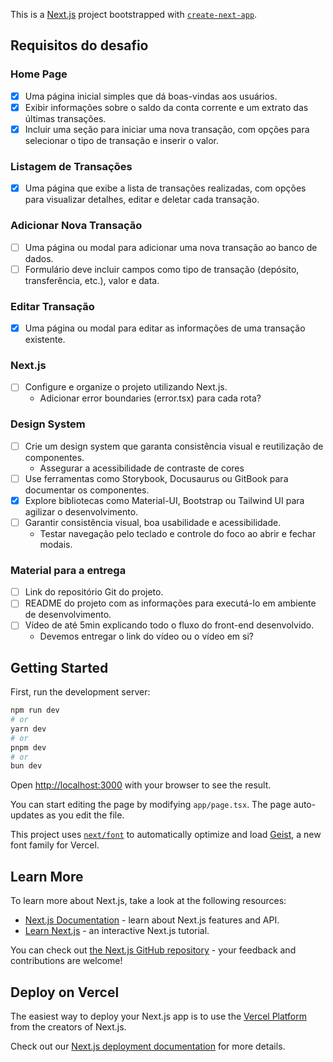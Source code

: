 This is a [Next.js](https://nextjs.org) project bootstrapped with [`create-next-app`](https://nextjs.org/docs/app/api-reference/cli/create-next-app).

## Requisitos do desafio

### Home Page

- [x] Uma página inicial simples que dá boas-vindas aos usuários.
- [x] Exibir informações sobre o saldo da conta corrente e um extrato das últimas transações.
- [x] Incluir uma seção para iniciar uma nova transação, com opções para selecionar o tipo de transação e inserir o valor.

### Listagem de Transações

- [x] Uma página que exibe a lista de transações realizadas, com opções para visualizar detalhes, editar e deletar cada transação.

### Adicionar Nova Transação

- [ ] Uma página ou modal para adicionar uma nova transação ao banco de dados.
- [ ] Formulário deve incluir campos como tipo de transação (depósito, transferência, etc.), valor e data.

### Editar Transação

- [x] Uma página ou modal para editar as informações de uma transação existente.

### Next.js

- [ ] Configure e organize o projeto utilizando Next.js.
  - Adicionar error boundaries (error.tsx) para cada rota?

### Design System

- [ ] Crie um design system que garanta consistência visual e reutilização de componentes.
  - Assegurar a acessibilidade de contraste de cores
- [ ] Use ferramentas como Storybook, Docusaurus ou GitBook para documentar os componentes.
- [x] Explore bibliotecas como Material-UI, Bootstrap ou Tailwind UI para agilizar o desenvolvimento.
- [ ] Garantir consistência visual, boa usabilidade e acessibilidade.
  - Testar navegação pelo teclado e controle do foco ao abrir e fechar modais.

### Material para a entrega

- [ ] Link do repositório Git do projeto.
- [ ] README do projeto com as informações para executá-lo em ambiente de desenvolvimento.
- [ ] Vídeo de até 5min explicando todo o fluxo do front-end desenvolvido.
  - Devemos entregar o link do vídeo ou o vídeo em si?

## Getting Started

First, run the development server:

```bash
npm run dev
# or
yarn dev
# or
pnpm dev
# or
bun dev
```

Open [http://localhost:3000](http://localhost:3000) with your browser to see the result.

You can start editing the page by modifying `app/page.tsx`. The page auto-updates as you edit the file.

This project uses [`next/font`](https://nextjs.org/docs/app/building-your-application/optimizing/fonts) to automatically optimize and load [Geist](https://vercel.com/font), a new font family for Vercel.

## Learn More

To learn more about Next.js, take a look at the following resources:

- [Next.js Documentation](https://nextjs.org/docs) - learn about Next.js features and API.
- [Learn Next.js](https://nextjs.org/learn) - an interactive Next.js tutorial.

You can check out [the Next.js GitHub repository](https://github.com/vercel/next.js) - your feedback and contributions are welcome!

## Deploy on Vercel

The easiest way to deploy your Next.js app is to use the [Vercel Platform](https://vercel.com/new?utm_medium=default-template&filter=next.js&utm_source=create-next-app&utm_campaign=create-next-app-readme) from the creators of Next.js.

Check out our [Next.js deployment documentation](https://nextjs.org/docs/app/building-your-application/deploying) for more details.
